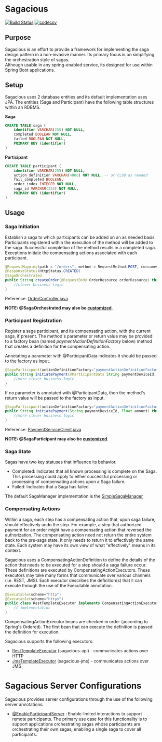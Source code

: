 # Sagacious
[![Build Status](https://travis-ci.org/kirksc1/sagacious.svg?branch=master)](https://travis-ci.org/kirksc1/sagacious)
[![codecov](https://codecov.io/gh/kirksc1/sagacious/branch/master/graph/badge.svg)](https://codecov.io/gh/kirksc1/sagacious)
## Purpose
Sagacious is an effort to provide a framework for implementing the saga design pattern in a 
non-invasive manner.  Its primary focus is on simplifying the orchestration style of sagas.  
Although usable in any spring-enabled service, its designed for use within Spring Boot
applications.

## Setup
Sagacious uses 2 database entities and its default implementation uses JPA.  The entities
(Saga and Participant) have the following table structures within an RDBMS.

**Saga**
```sql
CREATE TABLE saga (
    identifier VARCHAR(255) NOT NULL, 
    completed BOOLEAN NOT NULL, 
    failed BOOLEAN NOT NULL, 
    PRIMARY KEY (identifier)
)
```

**Participant**
```sql
CREATE TABLE participant (
    identifier VARCHAR(255) NOT NULL, 
    action_definition VARCHAR(4000) NOT NULL, -- or CLOB as needed
    fail_completed BOOLEAN, 
    order_index INTEGER NOT NULL, 
    saga_id VARCHAR(255) NOT NULL, 
    PRIMARY KEY (identifier)
)
```

## Usage
### Saga Initiation
Establish a saga to which participants can be added on an as needed basis.  Participants registered
within the execution of the method will be added to the saga.  Successful completion of the method
results in a completed saga.  Exceptions initiate the compensating actions associated with each
participant.
```java
@RequestMapping(path = "/orders", method = RequestMethod.POST, consumes = MediaType.APPLICATION_JSON_VALUE)
@ResponseStatus(HttpStatus.CREATED)
@SagaOrchestrated
public String createOrder(@RequestBody OrderResource orderResource) throws Exception {
    //clever business logic
}
```
Reference: [OrderController.java](sagacious-sample/src/main/java/com/github/kirksc1/sagacious/sample/orderservice/OrderController.java)

**NOTE: @SagaOrchestrated may also be [customized](docs/sagaorchestrated-customizations.md).**

### Participant Registration
Register a saga participant, and its compensating action, with the current saga, if present. 
The method's parameter or return value may be provided to a factory bean 
(named *paymentActionDefinitionFactory* below) method that creates a definition for the compensating action.

Annotating a parameter with @ParticipantData indicates it should be passed to the factory as input.  
```java
@SagaParticipant(actionDefinitionFactory="paymentActionDefinitionFactory")
public String initiatePayment(@ParticipantData String paymentDeviceId, Float amount) throws FailedPaymentException {
    //more clever business logic
}
```
If no parameter is annotated with @ParticipantData, then the method's return value will be 
passed to the factory as input.
```java
@SagaParticipant(actionDefinitionFactory="paymentActionDefinitionFactory")
public String initiatePayment(String paymentDeviceId, Float amount) throws FailedPaymentException {
    //more clever business logic
}
```
Reference: [PaymentServiceClient.java](sagacious-sample/src/main/java/com/github/kirksc1/sagacious/sample/orderservice/payments/PaymentServiceClient.java)

**NOTE: @SagaParticipant may also be [customized](docs/sagaparticipant-customizations.md).**
### Saga State
Sagas have two key statuses that influence its behavior.
- Completed: Indicates that all known processing is complete on the Saga.  This processing 
could apply to either successful processing or processing of compensating actions upon a Saga
failure.
- Failed: Indicates that a Saga has failed.

The default SagaManager implementation is the [SimpleSagaManager](docs/simplesagamanager.md)

### Compensating Actions
Within a saga, each step has a compensating action that, upon saga failure, should effectively 
undo the step.  For example, a step that authorized payment for an order might have a compensating
action that reversed the authorization.  The compensating action need not return the entire system 
back to the pre-saga state.  It only needs to return it to effectively the same state.  Each system
may have its own view of what "effectively" means in its context.

Sagacious uses a CompensatingActionDefinition to define the details of the action that needs to
be executed for a step should a saga failure occur.  These definitions are executed by
CompensatingActionExecutors.  These executors may take many forms that communicate over various 
channels (i.e. REST, JMS).  Each executor describes the definition(s) that it can execute through 
the use of the Executable annotation.

```java
@Executable(scheme="http")
@Executable(scheme="https")
public class RestTemplateExecutor implements CompensatingActionExecutor {
    // implementation
}
```

CompensatingActionExecutor beans are checked in order (according to Spring's Ordered).  The first
bean that can execute the definition is passed the definition for execution.

Sagacious supports the following executors:
 - [RestTemplateExecutor](docs/resttemplateexecutor.md) (sagacious-api) - communicates actions over HTTP
 - [JmsTemplateExecutor](docs/jmstemplateexecutor.md) (sagacious-jms) - communicates actions over JMS
 
# Sagacious Server Configurations
Sagacious provides server configurations through the use of the following server
annotations:
- [@EnableParticipantServer](docs/enableparticipantserver.md) : Enable limited interactions
to support remote participants.  The primary use case for this functionality is
to support applications orchestrating sagas whose participants are orchestrating
their own sagas, enabling a single saga to cover all participants.